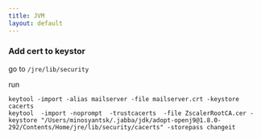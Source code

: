 ```yaml
---
title: JVM 
layout: default
---
```

### Add cert to keystor

go to `/jre/lib/security`

run
```
keytool -import -alias mailserver -file mailserver.crt -keystore cacerts
keytool  -import -noprompt  -trustcacerts  -file ZscalerRootCA.cer -keystore "/Users/minosyantsk/.jabba/jdk/adopt-openj9@1.8.0-292/Contents/Home/jre/lib/security/cacerts" -storepass changeit
```

